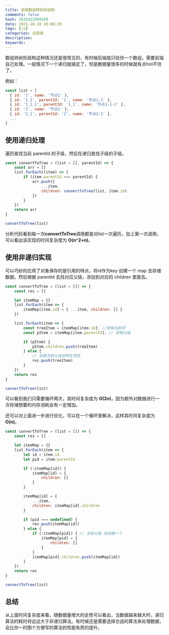 ```yaml
---
title: 前端数组转树形结构
comments: false
hash: 1635422909268
date: 2021-10-28 20:08:29
tags: [js]
categories: 记录类
description:
keywords:
---
```

数组转树形结构这种情况还是很常见的，有时候后端就只给你一个数组，需要前端自己处理。一般情况下一个递归就搞定了，但是数据量很多的时候就有点hot不住了。
<!-- more -->
例如：
``` js
const list = [
  { id: '1', name: '节点1' },
  { id: '1_1', parentId: '1', name: '节点1-1' },
  { id: '1_1_1', parentId: '1_1', name: '节点1-1-1' },
  { id: '2', name: '节点2' },
  { id: '2_1', parentId: '2', name: '节点2-1' },
  ...
]
```
## 使用递归处理
遍历查找当前 parentId 的子级，然后在递归查找子级的子级。
``` js
const convertToTree = (list = [], parentId) => {
    const arr = []
    list.forEach((item) => {
        if (item.parentId === parentId) {
            arr.push({
                ...item,
                children: convertToTree(list, item.id)
            })
        }
    })
    return arr
}

convertToTree(list)
```
分析代码看到每一次**convertToTree**调用都是对list一次遍历，加上第一次调用，可以看出该实现的时间复杂度为 **O(n^2+n)**。

## 使用非递归实现

可以巧妙的应用了对象保存的是引用的特点，将id作为key 创建一个 map 去存储数据，然后根据 parentId 去找对应父级，添加到对应的 children 里面去。
``` js
const convertToTree = (list = []) => {
    const res = []

    let itemMap = {}
    list.forEach(item => {
        itemMap[item.id] = { ...item, children: [] }
    })

    list.forEach(item => {
        const treeItem = itemMap[item.id]; //获取当前项
        const pItem = itemMap[item.parentId]; // 获取父级

        if (pItem) {
            pItem.children.push(treeItem)
        } else {
            // 如果没有父级说明在顶层
            res.push(treeItem)
        }
    })
    return res
}

convertToTree(list)
```
可以看到我们只需要循环两次，其时间复杂度为 **O(2n)**，因为额外对数据进行一次存储想要的内存消耗会有一定增加。

还可以对上面进一步进行优化，可以在一个循环里解决，这样其时间复杂度为 **O(n)**。
``` js
const convertToTree = (list = []) => {
    const res = []

    let itemMap = {}
    list.forEach(item => {
        let id = item.id
        let pid = item.parentId

        if (!itemMap[id]) {
            itemMap[id] = {
                children: []
            }
        }

        itemMap[id] = {
            ...item,
            children: itemMap[id].children 
        }

        if (pid === undefined) {
            res.push(itemMap[id])
        } else {
            if (!itemMap[pid]) { // 没有父级 先创建一个
                itemMap[pid] = {
                    children: []
                }
            }
            itemMap[pid].children.push(itemMap[id])
        }
    })
    return res
}

convertToTree(list)
```
## 总结
从上面时间复杂度来看，随数据量增大的走势可以看出，当数据越来越大时，递归算法的耗时将远远大于非递归算法。有时候还是需要选择合适的算法来处理数据，会比你一时图个方便写的算法的性能有质的提升。